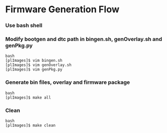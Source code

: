 
# Firmware Generation Flow

### Use bash shell
### Modify bootgen and dtc path in bingen.sh, genOverlay.sh and genPkg.py 

```
bash
[plImages]$ vim bingen.sh
[plImages]$ vim genOverlay.sh
[plImages]$ vim genPkg.py
```
### Generate bin files, overlay and firmware package

```
bash
[plImages]$ make all
```

### Clean

```
bash
[plImages]$ make clean
```
